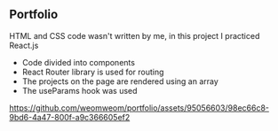 ## Portfolio

HTML and CSS code wasn't written by me, in this project I practiced React.js

- Code divided into components
- React Router library is used for routing
- The projects on the page are rendered using an array
- The useParams hook was used

https://github.com/weomweom/portfolio/assets/95056603/98ec66c8-9bd6-4a47-800f-a9c366605ef2

